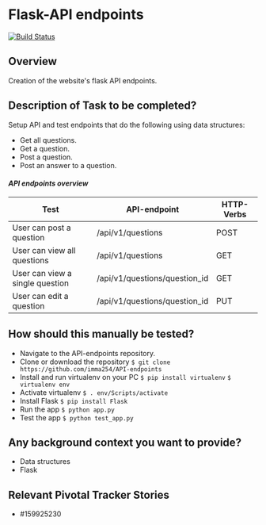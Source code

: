 # Flask-API endpoints
[![Build Status](https://travis-ci.org/imma254/API-endpoints.svg?branch=master)](https://travis-ci.org/imma254/API-endpoints)


## Overview
Creation of the website's flask API endpoints.

## Description of Task to be completed? 
Setup API and test endpoints that do the following using data structures:
- Get all questions.
- Get a question.
- Post a question.
- Post an answer to a question.

#### *API endpoints overview*
Test | API-endpoint | HTTP-Verbs
------------ | ------- | -----
User can post a question | /api/v1/questions | POST							
User can view all questions | /api/v1/questions | GET
User can view a single question | /api/v1/questions/question_id | GET
User can edit a question	| /api/v1/questions/question_id | PUT

## How should this manually be tested? 
- Navigate to the API-endpoints repository.
- Clone or download the repository
`$ git clone https://github.com/imma254/API-endpoints`
- Install and run virtualenv on your PC
`$ pip install virtualenv`
`$ virtualenv env`
- Activate virtualenv
`$ . env/Scripts/activate`
- Install Flask
`$ pip install Flask`
- Run the app
`$ python app.py`
- Test the app
`$ python test_app.py`

## Any background context you want to provide?
- Data structures
- Flask

## Relevant Pivotal Tracker Stories
 - #159925230
